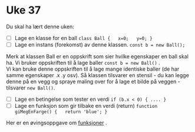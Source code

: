 # Uke 37

Du skal ha lært denne uken:

* [ ] Lage en klasse for en ball `class Ball {   x=0;   y=0; }`
* [ ] Lage en instans \(forekomst\) av denne klassen. `const b = new Ball();`

Merk at klassen Ball er en oppskrift som sier hvilke egenskaper en ball skal ha. Vi bruker oppskriften til å lage baller `const b = new Ball()` .  
Vi kan bruke denne oppskriften til å lage mange identiske baller \(de har samme egenskaper .x .y osv\). Så klassen tilsvarer en stensil - du kan legge denne på en vegg og spraye maling over for å lage et bilde på veggen - tilsvarer `new Ball()`.

* [ ] Lage en betingelse som tester en verdi `if (b.x < 0) { .... }`
* [ ] Lage en funksjon som gir tilbake en verdi \(return\) `function giMegEnFarge() {   return 'blue'; }`

Her er en øvingsoppgave om [funksjoner](https://matte.oppgaver.net/free?qid=68370) .

